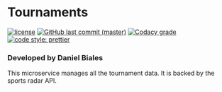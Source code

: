 # Tournaments

[![license](https://img.shields.io/github/license/the-bid/microservice-tournaments.svg?style=flat-square)](https://github.com/the-bid/microservice-tournaments/blob/master/LICENSE)
[![GitHub last commit (master)](https://img.shields.io/github/last-commit/the-bid/microservice-tournaments/master.svg?style=flat-square)](https://github.com/the-bid/microservice-tournaments/commits/master)
[![Codacy grade](https://img.shields.io/codacy/grade/41686bb0f184459f99472b0788864096.svg?style=flat-square)](https://www.codacy.com/app/bialesdaniel/microservice-tournaments?utm_source=github.com&amp;utm_medium=referral&amp;utm_content=the-bid/microservice-tournaments&amp;utm_campaign=Badge_Grade)
[![code style: prettier](https://img.shields.io/badge/code_style-prettier-ff69b4.svg?style=flat-square)](https://github.com/prettier/prettier)


### Developed by Daniel Biales

This microservice manages all the tournament data. It is backed by the sports radar API.
